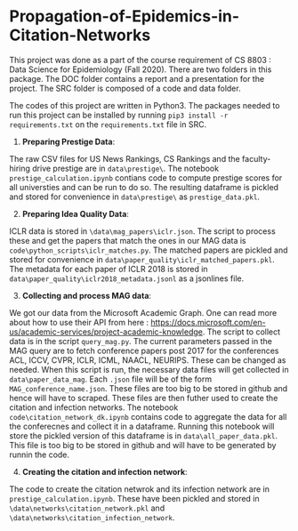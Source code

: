 # Propagation-of-Epidemics-in-Citation-Networks

This project was done as a part of the course requirement of CS 8803 : Data Science for Epidemiology (Fall 2020).
There are two folders in this package. The DOC folder contains a report and a presentation for the  project. The SRC folder is composed of a code and data folder. 

The codes of this project are written in Python3. The packages needed to run this project can be installed by running ```pip3 install -r requirements.txt``` on the ```requirements.txt``` file in SRC. 

1. **Preparing Prestige Data**: 

The raw CSV files for US News Rankings, CS Rankings and the faculty-hiring drive prestige are in ```data\prestige\```. The notebook ```prestige_calculation.ipynb``` contians code to compute prestige scores for all universties and can be run to do so. The resulting dataframe is pickled and stored for convenience in ```data\prestige\``` as ```prestige_data.pkl```. 

2. **Preparing Idea Quality Data**:

ICLR data is stored in ```\data\mag_papers\iclr.json```. The script to process these and get the papers that match the ones in our MAG data is ```code\python_scripts\iclr_matches.py```. The matched papers are pickled and stored for convenience in ```data\paper_quality\iclr_matched_papers.pkl```. The metadata for each paper of ICLR 2018 is stored in ```data\paper_quality\iclr2018_metadata.jsonl``` as a jsonlines file.

3. **Collecting and process MAG data**: 

We got our data from the Microsoft Academic Graph. One can read more about how to use their API from here : https://docs.microsoft.com/en-us/academic-services/project-academic-knowledge. The script to collect data is in the script ```query_mag.py```. The current parameters passed in the MAG query are to fetch conference papers post 2017 for the conferences ACL, ICCV, CVPR, ICLR, ICML, NAACL, NEURIPS. These can be changed as needed. When this script is run, the necessary data files will get collected in ```data\paper_data_mag```. Each ```.json``` file will be of the form ```MAG_conference_name.json```. These files are too big to be stored in github and hence will have to scraped. These files are then futher used to create the citation and infection networks. The notebook ```code\citation_network_dk.ipynb``` contains code to aggregate the data for all the conferecnes and collect it in a dataframe. Running this notebook will store the pickled version of this dataframe is in ```data\all_paper_data.pkl```. This file is too big to be stored in github and will have to be generated by runnin the code. 

4. **Creating the citation and infection network**:

The code to create the citation netwrok and its infection network are in ```prestige_calculation.ipynb```. These have been pickled and stored in ```\data\networks\citation_network.pkl``` and ```\data\networks\citation_infection_network```. 
 
